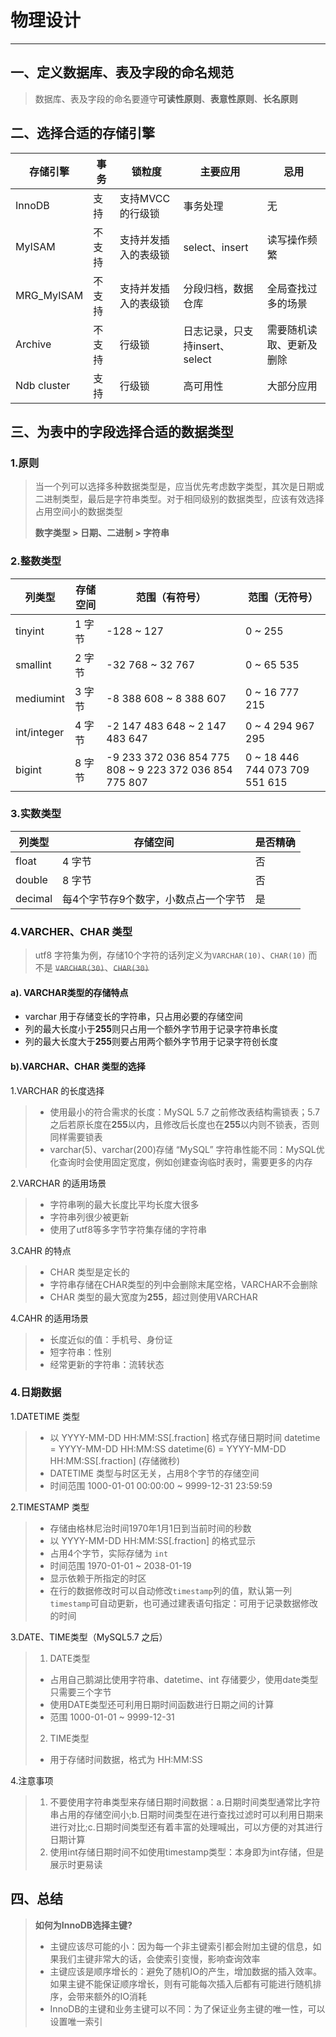 # 物理设计
---


## 一、定义数据库、表及字段的命名规范

> 数据库、表及字段的命名要遵守**可读性原则**、**表意性原则**、**长名原则**

## 二、选择合适的存储引擎
| 存储引擎 | 事务 | 锁粒度 | 主要应用 | 忌用 |
| ------- | ---- | ------ | ------- | ---- |
| InnoDB | 支持 | 支持MVCC的行级锁 | 事务处理 | 无 |
| MyISAM  | 不支持 | 支持并发插入的表级锁 | select、insert | 读写操作频繁 |
| MRG_MyISAM | 不支持 | 支持并发插入的表级锁 | 分段归档，数据仓库 | 全局查找过多的场景 |
| Archive | 不支持 | 行级锁 | 日志记录，只支持insert、select | 需要随机读取、更新及删除 |
| Ndb cluster | 支持  | 行级锁 | 高可用性 | 大部分应用 |

## 三、为表中的字段选择合适的数据类型
### 1.原则
> 当一个列可以选择多种数据类型是，应当优先考虑数字类型，其次是日期或二进制类型，最后是字符串类型。对于相同级别的数据类型，应该有效选择占用空间小的数据类型
> 
>  **数字类型  >  日期、二进制  >  字符串**

### 2.整数类型
| 列类型 | 存储空间 | 范围（有符号）| 范围（无符号）| 
| ------ | ------- | ------------ | ------------ | 
| tinyint | 1 字节  | -128 ~ 127  | 0 ~ 255       | 
| smallint| 2 字节  | -32 768 ~ 32 767 | 0 ~ 65 535 |
| mediumint| 3 字节 | -8 388 608 ~ 8 388 607 | 0 ~ 16 777 215 |
| int/integer| 4 字节 | -2 147 483 648 ~ 2 147 483 647 | 0 ~ 4 294 967 295 |
| bigint | 8 字节 | -9 233 372 036 854 775 808 ~ 9 223 372 036 854 775 807 | 0 ~ 18 446 744 073 709 551 615 |


### 3.实数类型
| 列类型 | 存储空间 | 是否精确| 
| ------ | ------- | ------ | 
| float  | 4 字节  | 否     |
| double | 8 字节  | 否     |
| decimal| 每4个字节存9个数字，小数点占一个字节 | 是 |

### 4.VARCHER、CHAR 类型
> utf8 字符集为例，存储10个字符的话列定义为`VARCHAR(10)`、`CHAR(10)` 而不是 ~~`VARCHAR(30)`~~、~~`CHAR(30)`~~

#### a). VARCHAR类型的存储特点
- varchar 用于存储变长的字符串，只占用必要的存储空间
- 列的最大长度小于**255**则只占用一个额外字节用于记录字符串长度
- 列的最大长度大于**255**则要占用两个额外字节用于记录字符创长度

#### b).VARCHAR、CHAR 类型的选择
1.VARCHAR 的长度选择
> - 使用最小的符合需求的长度：MySQL 5.7 之前修改表结构需锁表；5.7之后若原长度在**255**以内，且修改后长度也在**255**以内则不锁表，否则同样需要锁表
> - varchar(5)、varchar(200)存储 “MySQL” 字符串性能不同：MySQL优化查询时会使用固定宽度，例如创建查询临时表时，需要更多的内存

2.VARCHAR 的适用场景
> - 字符串咧的最大长度比平均长度大很多
> - 字符串列很少被更新
> - 使用了utf8等多字节字符集存储的字符串
 
3.CAHR 的特点
> - CHAR 类型是定长的
> - 字符串存储在CHAR类型的列中会删除末尾空格，VARCHAR不会删除
> - CHAR 类型的最大宽度为**255**，超过则使用VARCHAR

4.CAHR 的适用场景
> - 长度近似的值：手机号、身份证
> - 短字符串：性别
> - 经常更新的字符串：流转状态
>

### 4.日期数据
1.DATETIME 类型
> - 以 YYYY-MM-DD HH:MM:SS[.fraction] 格式存储日期时间
>       datetime = YYYY-MM-DD HH:MM:SS
>       datetime(6) = YYYY-MM-DD HH:MM:SS[.fraction] (存储微秒)
> - DATETIME 类型与时区无关，占用8个字节的存储空间
> - 时间范围 1000-01-01 00:00:00 ~ 9999-12-31 23:59:59

2.TIMESTAMP 类型
> - 存储由格林尼治时间1970年1月1日到当前时间的秒数
> - 以 YYYY-MM-DD HH:MM:SS[.fraction] 的格式显示
> - 占用4个字节，实际存储为 `int`
> - 时间范围 1970-01-01 ~ 2038-01-19
> - 显示依赖于所指定的时区
> - 在行的数据修改时可以自动修改`timestamp`列的值，默认第一列`timestamp`可自动更新，也可通过建表语句指定：可用于记录数据修改的时间

3.DATE、TIME类型（MySQL5.7 之后）
> 1. DATE类型
>   - 占用自己鹅湖比使用字符串、datetime、int 存储要少，使用date类型只需要三个字节
>   - 使用DATE类型还可利用日期时间函数进行日期之间的计算
>   - 范围 1000-01-01 ~ 9999-12-31 
> 2. TIME类型
>   - 用于存储时间数据，格式为 HH:MM:SS

4.注意事项
> 1. 不要使用字符串类型来存储日期时间数据：a.日期时间类型通常比字符串占用的存储空间小;b.日期时间类型在进行查找过滤时可以利用日期来进行对比;c.日期时间类型还有着丰富的处理喊出，可以方便的对其进行日期计算
> 2. 使用int存储日期时间不如使用timestamp类型：本身即为int存储，但是展示时更易读


## 四、总结

> **如何为InnoDB选择主键?**
> - 主键应该尽可能的小：因为每一个非主键索引都会附加主键的信息，如果我们主键非常大的话，会使索引变慢，影响查询效率
> - 主键应该是顺序增长的：避免了随机IO的产生，增加数据的插入效率。如果主键不能保证顺序增长，则有可能每次插入后都有可能进行随机排序，会带来额外的IO消耗
> - InnoDB的主键和业务主键可以不同：为了保证业务主键的唯一性，可以设置唯一索引







